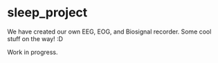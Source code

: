 # sleep_project

We have created our own EEG, EOG, and Biosignal recorder. Some cool stuff on the way! :D

Work in progress. 
